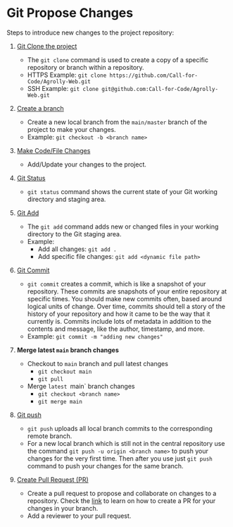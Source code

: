 # Git Propose Changes

Steps to introduce new changes to the project repository:

1. [Git Clone the project](https://github.com/git-guides/git-clone)
   - The `git clone` command is used to create a copy of a specific repository or branch within a repository.
   - HTTPS Example: `git clone https://github.com/Call-for-Code/Agrolly-Web.git`
   - SSH Example: `git clone git@github.com:Call-for-Code/Agrolly-Web.git`
2. [Create a branch](https://github.com/git-guides/#create-a-branch)

   - Create a new local branch from the `main/master` branch of the project to make your changes.
   - Example: `git checkout -b <branch name>`

3. [Make Code/File Changes](https://github.com/git-guides/#make-change-and-make-a-commit)
   - Add/Update your changes to the project.
4. [Git Status](https://github.com/git-guides/git-status)
   - `git status` command shows the current state of your Git working directory and staging area.
5. [Git Add](https://github.com/git-guides/git-add)

   - The `git add` command adds new or changed files in your working directory to the Git staging area.
   - Example:
     - Add all changes: `git add .`
     - Add specific file changes: `git add <dynamic file path>`

6. [Git Commit]()

   - `git commit` creates a commit, which is like a snapshot of your repository. These commits are snapshots of your entire repository at specific times. You should make new commits often, based around logical units of change. Over time, commits should tell a story of the history of your repository and how it came to be the way that it currently is. Commits include lots of metadata in addition to the contents and message, like the author, timestamp, and more.
   - Example: `git commit -m "adding new changes"`

7. **Merge latest `main` branch changes**

   - Checkout to `main` branch and pull latest changes
     - `git checkout main`
     - `git pull`
   - Merge `latest `main` branch changes
     - `git checkout <branch name>`
     - `git merge main`

8. [Git push](https://github.com/git-guides/git-push)

   - `git push` uploads all local branch commits to the corresponding remote branch.
   - For a new local branch which is still not in the central repository use the command `git push -u origin <branch name>` to push your changes for the very first time. Then after you use just `git push` command to push your changes for the same branch.

9. [Create Pull Request (PR)](https://docs.github.com/en/github/collaborating-with-pull-requests/proposing-changes-to-your-work-with-pull-requests/creating-a-pull-request)
   - Create a pull request to propose and collaborate on changes to a repository. Check the [link](https://docs.github.com/en/github/collaborating-with-pull-requests/proposing-changes-to-your-work-with-pull-requests/creating-a-pull-request#creating-the-pull-request) to learn on how to create a PR for your changes in your branch.
   - Add a reviewer to your pull request.
